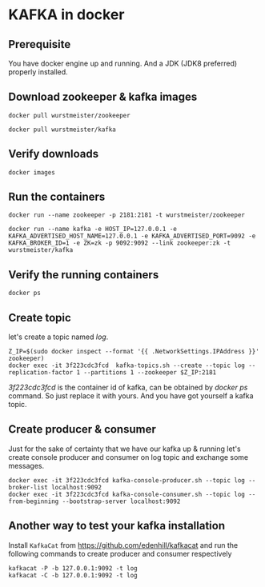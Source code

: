 # KAFKA in docker

## Prerequisite

You have docker engine up and running. And a JDK (JDK8 preferred) properly installed.

## Download zookeeper & kafka images

```
docker pull wurstmeister/zookeeper

docker pull wurstmeister/kafka
```

## Verify downloads

```
docker images
```

## Run the containers

```
docker run --name zookeeper -p 2181:2181 -t wurstmeister/zookeeper

docker run --name kafka -e HOST_IP=127.0.0.1 -e KAFKA_ADVERTISED_HOST_NAME=127.0.0.1 -e KAFKA_ADVERTISED_PORT=9092 -e KAFKA_BROKER_ID=1 -e ZK=zk -p 9092:9092 --link zookeeper:zk -t wurstmeister/kafka

```

## Verify the running containers

```
docker ps
```

## Create topic 

let's create a topic named *log*.

```
Z_IP=$(sudo docker inspect --format '{{ .NetworkSettings.IPAddress }}' zookeeper)
docker exec -it 3f223cdc3fcd  kafka-topics.sh --create --topic log --replication-factor 1 --partitions 1 --zookeeper $Z_IP:2181
```

*3f223cdc3fcd* is the container id of kafka, can be obtained by *docker ps*
 command. So just replace it with yours. And you have got yourself a kafka topic.
 
## Create producer & consumer
 
 Just for the sake of certainty that we have our kafka up & running let's create console producer and consumer on log topic and exchange some messages.
 
```
docker exec -it 3f223cdc3fcd kafka-console-producer.sh --topic log --broker-list localhost:9092
docker exec -it 3f223cdc3fcd kafka-console-consumer.sh --topic log --from-beginning --bootstrap-server localhost:9092
```

## Another way to test your kafka installation 

Install `KafkaCat` from https://github.com/edenhill/kafkacat and run the following commands to create producer and consumer respectively

```
kafkacat -P -b 127.0.0.1:9092 -t log
kafkacat -C -b 127.0.0.1:9092 -t log 
```

 
